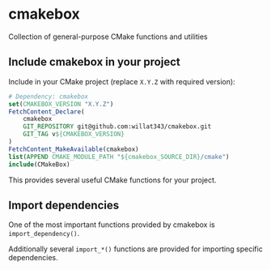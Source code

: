 # cmakebox

Collection of general-purpose CMake functions and utilities

## Include cmakebox in your project

Include in your CMake project (replace `X.Y.Z` with required version):
```CMake
# Dependency: cmakebox
set(CMAKEBOX_VERSION "X.Y.Z")
FetchContent_Declare(
    cmakebox
    GIT_REPOSITORY git@github.com:willat343/cmakebox.git
    GIT_TAG v${CMAKEBOX_VERSION}
)
FetchContent_MakeAvailable(cmakebox)
list(APPEND CMAKE_MODULE_PATH "${cmakebox_SOURCE_DIR}/cmake")
include(CMakeBox)
```

This provides several useful CMake functions for your project.

## Import dependencies

One of the most important functions provided by cmakebox is `import_dependency()`.

Additionally several `import_*()` functions are provided for importing specific dependencies.


